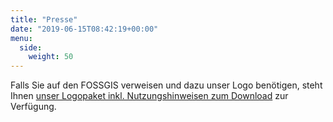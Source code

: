 ```yaml
---
title: "Presse"
date: "2019-06-15T08:42:19+00:00"
menu:
  side:
    weight: 50
---
```


Falls Sie auf den FOSSGIS verweisen und dazu unser Logo benötigen, steht Ihnen [unser Logopaket inkl. Nutzungshinweisen zum Download](/logos/FOSSGIS-logos.zip) zur Verfügung.
